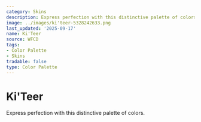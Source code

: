 ```yaml
---
category: Skins
description: Express perfection with this distinctive palette of colors.
image: ../images/ki'teer-5328242633.png
last_updated: '2025-09-17'
name: Ki'Teer
source: WFCD
tags:
- Color Palette
- Skins
tradable: false
type: Color Palette
---
```


# Ki'Teer

Express perfection with this distinctive palette of colors.

